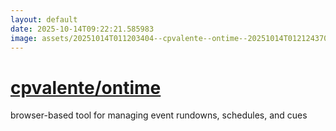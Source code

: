 ```yaml
---
layout: default
date: 2025-10-14T09:22:21.585983
image: assets/20251014T011203404--cpvalente--ontime--20251014T012124370--cropped.png
---
```


# [cpvalente/ontime](https://github.com/cpvalente/ontime)

browser-based tool for managing event rundowns, schedules, and cues
